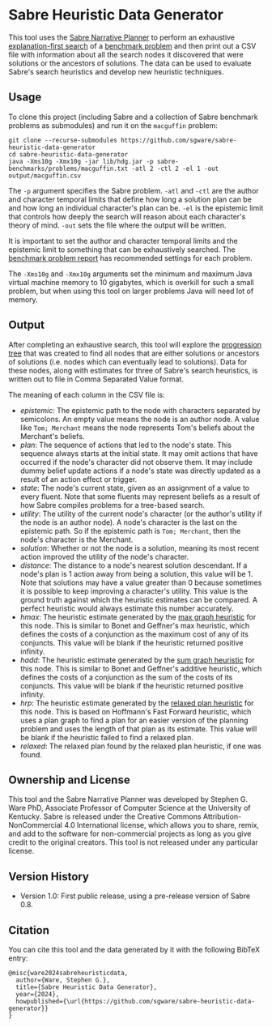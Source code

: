 # Sabre Heuristic Data Generator

This tool uses the [Sabre Narrative Planner](https://github.com/sgware/sabre) to
perform an exhaustive
[explanation-first search](https://htmlpreview.github.io/?https://github.com/sgware/sabre/blob/main/doc/edu/uky/cs/nil/sabre/prog/ExplanationFirstSearch.html)
of a [benchmark problem](https://github.com/sgware/sabre-benchmarks) and then
print out a CSV file with information about all the search nodes it discovered
that were solutions or the ancestors of solutions. The data can be used to
evaluate Sabre's search heuristics and develop new heuristic techniques.

## Usage

To clone this project (including Sabre and a collection of Sabre benchmark
problems as submodules) and run it on the `macguffin` problem:

```
git clone --recurse-submodules https://github.com/sgware/sabre-heuristic-data-generator
cd sabre-heuristic-data-generator
java -Xms10g -Xmx10g -jar lib/hdg.jar -p sabre-benchmarks/problems/macguffin.txt -atl 2 -ctl 2 -el 1 -out output/macguffin.csv
```

The `-p` argument specifies the Sabre problem. `-atl` and `-ctl` are the author
and character temporal limits that define how long a solution plan can be and
how long an individual character's plan can be. `-el` is the epistemic limit
that controls how deeply the search will reason about each character's theory of
mind. `-out` sets the file where the output will be written.

It is important to set the author and character temporal limits and the
epistemic limit to something that can be exhaustively searched. The
[benchmark problem report](https://github.com/sgware/sabre-benchmarks/blob/main/report.pdf)
has recommended settings for each problem.

The `-Xms10g` and `-Xmx10g` arguments set the minimum and maximum Java virtual
machine memory to 10 gigabytes, which is overkill for such a small problem, but
when using this tool on larger problems Java will need lot of memory.

## Output

After completing an exhaustive search, this tool will explore the
[progression tree](https://htmlpreview.github.io/?https://github.com/sgware/sabre/blob/v0.8/doc/edu/uky/cs/nil/sabre/ptree/ProgressionTree.html)
that was created to find all nodes that are either solutions or ancestors of
solutions (i.e. nodes which can eventually lead to solutions). Data for these
nodes, along with estimates for three of Sabre's search heuristics, is written
out to file in Comma Separated Value format.

The meaning of each column in the CSV file is:
- *epistemic*: The epistemic path to the node with characters separated by
semicolons. An empty value means the node is an author node. A value like
`Tom; Merchant` means the node represents Tom's beliefs about the Merchant's
beliefs.
- *plan*: The sequence of actions that led to the node's state. This sequence
always starts at the initial state. It may omit actions that have occurred if
the node's character did not observe them. It may include dummy belief update
actions if a node's state was directly updated as a result of an action effect
or trigger.
- *state*: The node's current state, given as an assignment of a value to every
fluent. Note that some fluents may represent beliefs as a result of how Sabre
compiles problems for a tree-based search.
- *utility*: The utility of the current node's character (or the author's
utility if the node is an author node). A node's character is the last on the
epistemic path. So if the epistemic path is `Tom; Merchant`, then the node's
character is the Merchant.
- *solution*: Whether or not the node is a solution, meaning its most recent
action improved the utility of the node's character.
- *distance*: The distance to a node's nearest solution descendant. If a node's
plan is 1 action away from being a solution, this value will be 1. Note that
solutions may have a value greater than 0 because sometimes it is possible to
keep improving a character's utility. This value is the ground truth against
which the heuristic estimates can be compared. A perfect heuristic would always
estimate this number accurately.
- *hmax*: The heuristic estimate generated by the
[max graph heuristic](https://htmlpreview.github.io/?https://github.com/sgware/sabre/blob/main/doc/edu/uky/cs/nil/sabre/prog/GraphHeuristic.MaxGraphHeuristic.html)
for this node. This is similar to Bonet and Geffner's max heuristic, which
defines the costs of a conjunction as the maximum cost of any of its conjuncts.
This value will be blank if the heuristic returned positive infinity.
- *hadd*: The heuristic estimate generated by the
[sum graph heuristic](https://htmlpreview.github.io/?https://github.com/sgware/sabre/blob/main/doc/edu/uky/cs/nil/sabre/prog/GraphHeuristic.SumGraphHeuristic.html)
for this node. This is similar to Bonet and Geffner's additive heuristic, which
defines the costs of a conjunction as the sum of the costs of its conjuncts.
This value will be blank if the heuristic returned positive infinity.
- *hrp*: The heuristic estimate generated by the
[relaxed plan heuristic](https://htmlpreview.github.io/?https://github.com/sgware/sabre/blob/main/doc/edu/uky/cs/nil/sabre/prog/RelaxedPlanHeuristic.html)
for this node. This is based on Hoffmann's Fast Forward heuristic, which uses a
plan graph to find a plan for an easier version of the planning problem and uses
the length of that plan as its estimate. This value will be blank if the
heuristic failed to find a relaxed plan.
- *relaxed*: The relaxed plan found by the relaxed plan heuristic, if one was
found.

## Ownership and License

This tool and the Sabre Narrative Planner was developed by Stephen G. Ware PhD,
Associate Professor of Computer Science at the University of Kentucky. Sabre is
released under the Creative Commons Attribution-NonCommercial 4.0 International
license, which allows you to share, remix, and add to the software for
non-commercial projects as long as you give credit to the original creators.
This tool is not released under any particular license.

## Version History

- Version 1.0: First public release, using a pre-release version of Sabre 0.8.

## Citation

You can cite this tool and the data generated by it with the following BibTeX
entry:

```
@misc{ware2024sabreheuristicdata,
  author={Ware, Stephen G.},
  title={Sabre Heuristic Data Generator},
  year={2024},
  howpublished={\url{https://github.com/sgware/sabre-heuristic-data-generator}}
}
```